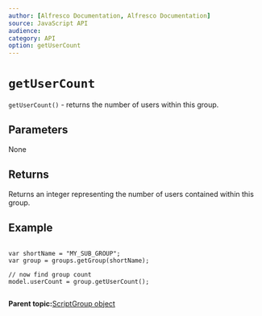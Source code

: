 ```yaml
---
author: [Alfresco Documentation, Alfresco Documentation]
source: JavaScript API
audience: 
category: API
option: getUserCount
---
```


# `getUserCount`

`getUserCount()` - returns the number of users within this group.

## Parameters

None

## Returns

Returns an integer representing the number of users contained within this group.

## Example

```

var shortName = "MY_SUB_GROUP";
var group = groups.getGroup(shortName);

// now find group count
model.userCount = group.getUserCount();
      
```

**Parent topic:**[ScriptGroup object](../references/API-JS-ScriptGroup.md)

